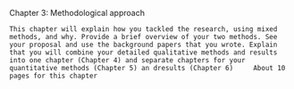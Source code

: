 Chapter 3:  Methodological approach

    This chapter will explain how you tackled the research, using mixed methods, and why. Provide a brief overview of your two methods. See your proposal and use the background papers that you wrote. Explain that you will combine your detailed qualitative methods and results into one chapter (Chapter 4) and separate chapters for your quantitative methods (Chapter 5) an dresults (Chapter 6)     About 10 pages for this chapter
    
    
    
    